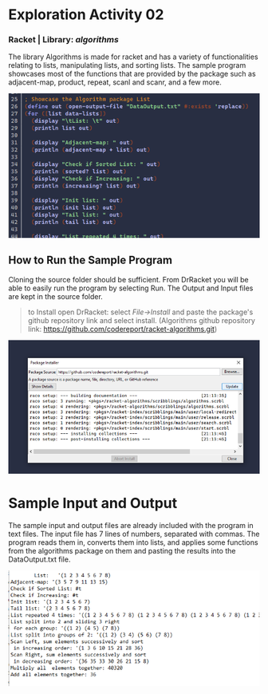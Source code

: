 # Exploration Activity 02
### Racket | Library: *algorithms*
The library Algorithms is made for racket and has a variety of functionalities relating to lists, manipulating lists, and sorting lists. The sample program showcases most of the functions that are provided by the package such as adjacent-map, product, repeat, scanl and scanr, and a few more.

![Example of Functions being Called and Outputted](resources/SomeFunctionsFromThePackage.png)

## How to Run the Sample Program
Cloning the source folder should be sufficient. From DrRacket you will be able to easily run the program by selecting Run. The Output and Input files are kept in the source folder.
> to Install open DrRacket: select *File->Install* and paste the package's github repository link and select install. (Algorithms github repository link: https://github.com/codereport/racket-algorithms.git)

![Package Mid Install](resources/PackageMidInstall.png)

# Sample Input and Output
The sample input and output files are already included with the program in text files. The input file has 7 lines of numbers, separated with commas. The program reads them in, converts them into lists, and applies some functions from the algorithms package on them and pasting the results into the DataOutput.txt file.

![Example Output Block](resources/ExampleOutputBlock.png)